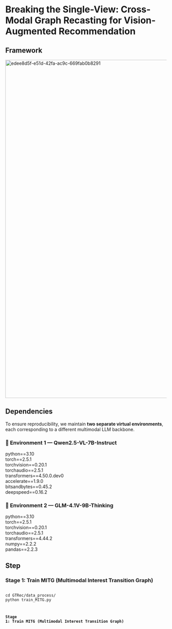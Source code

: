 # Breaking the Single-View: Cross-Modal Graph Recasting for Vision-Augmented Recommendation
## Framework
<img width="2856" height="1052" alt="edee8d5f-e51d-42fa-ac9c-669fab0b8291" src="https://github.com/user-attachments/assets/a7033603-83e6-4ed9-a9a7-0817add1abfc" />

## Dependencies

To ensure reproducibility, we maintain **two separate virtual environments**, each corresponding to a different multimodal LLM backbone.

### 🧩 Environment 1 — Qwen2.5-VL-7B-Instruct

python==3.10  
torch==2.5.1  
torchvision==0.20.1  
torchaudio==2.5.1  
transformers==4.50.0.dev0  
accelerate==1.9.0  
bitsandbytes==0.45.2  
deepspeed==0.16.2  

### 🧠 Environment 2 — GLM-4.1V-9B-Thinking

python==3.10  
torch==2.5.1  
torchvision==0.20.1  
torchaudio==2.5.1  
transformers==4.44.2  
numpy==2.2.2  
pandas==2.2.3 


## Step  
### Stage 1: Train MITG (Multimodal Interest Transition Graph)
<code>
cd GTRec/data_process/
python train_MITG.py
<code>

### Stage 1: Train MITG (Multimodal Interest Transition Graph)








